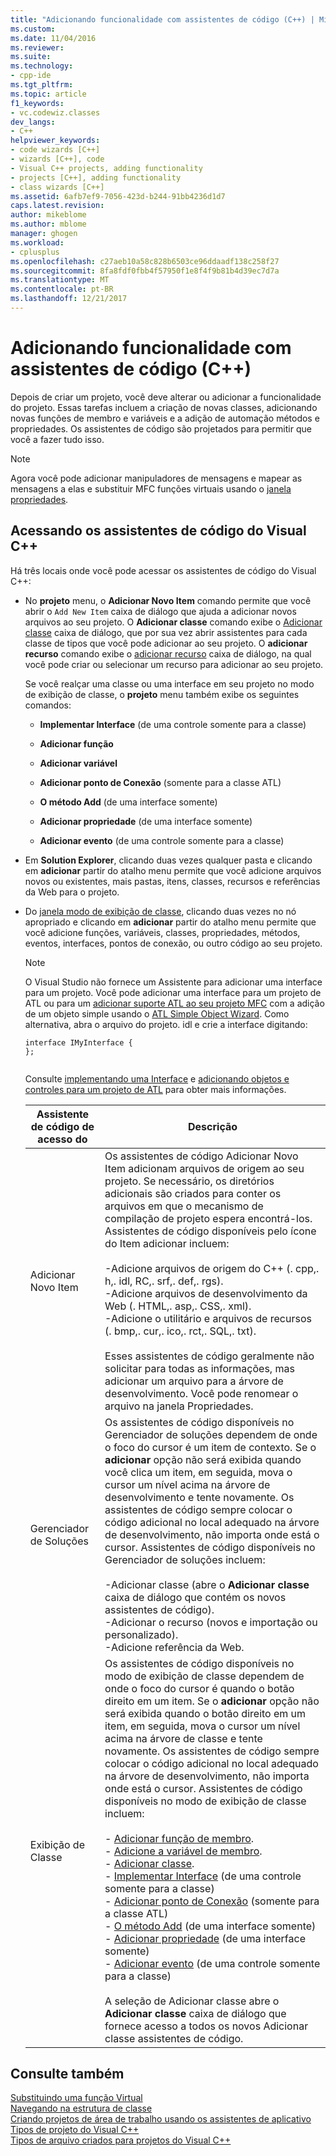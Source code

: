 ```yaml
---
title: "Adicionando funcionalidade com assistentes de código (C++) | Microsoft Docs"
ms.custom: 
ms.date: 11/04/2016
ms.reviewer: 
ms.suite: 
ms.technology:
- cpp-ide
ms.tgt_pltfrm: 
ms.topic: article
f1_keywords:
- vc.codewiz.classes
dev_langs:
- C++
helpviewer_keywords:
- code wizards [C++]
- wizards [C++], code
- Visual C++ projects, adding functionality
- projects [C++], adding functionality
- class wizards [C++]
ms.assetid: 6afb7ef9-7056-423d-b244-91bb4236d1d7
caps.latest.revision: 
author: mikeblome
ms.author: mblome
manager: ghogen
ms.workload:
- cplusplus
ms.openlocfilehash: c27aeb10a58c828b6503ce96ddaadf138c258f27
ms.sourcegitcommit: 8fa8fdf0fbb4f57950f1e8f4f9b81b4d39ec7d7a
ms.translationtype: MT
ms.contentlocale: pt-BR
ms.lasthandoff: 12/21/2017
---
```

# <a name="adding-functionality-with-code-wizards-c"></a>Adicionando funcionalidade com assistentes de código (C++)
Depois de criar um projeto, você deve alterar ou adicionar a funcionalidade do projeto. Essas tarefas incluem a criação de novas classes, adicionando novas funções de membro e variáveis e a adição de automação métodos e propriedades. Os assistentes de código são projetados para permitir que você a fazer tudo isso.  
  
> [!NOTE]
>  Agora você pode adicionar manipuladores de mensagens e mapear as mensagens a elas e substituir MFC funções virtuais usando o [janela propriedades](/visualstudio/ide/reference/properties-window).  
  
## <a name="accessing-visual-c-code-wizards"></a>Acessando os assistentes de código do Visual C++  
 Há três locais onde você pode acessar os assistentes de código do Visual C++:  
  
-   No **projeto** menu, o **Adicionar Novo Item** comando permite que você abrir o `Add New Item` caixa de diálogo que ajuda a adicionar novos arquivos ao seu projeto. O **Adicionar classe** comando exibe o [Adicionar classe](../ide/add-class-dialog-box.md) caixa de diálogo, que por sua vez abrir assistentes para cada classe de tipos que você pode adicionar ao seu projeto. O **adicionar recurso** comando exibe o [adicionar recurso](../windows/add-resource-dialog-box.md) caixa de diálogo, na qual você pode criar ou selecionar um recurso para adicionar ao seu projeto.  
  
     Se você realçar uma classe ou uma interface em seu projeto no modo de exibição de classe, o **projeto** menu também exibe os seguintes comandos:  
  
    -   **Implementar Interface** (de uma controle somente para a classe)  
  
    -   **Adicionar função**  
  
    -   **Adicionar variável**  
  
    -   **Adicionar ponto de Conexão** (somente para a classe ATL)  
  
    -   **O método Add** (de uma interface somente)  
  
    -   **Adicionar propriedade** (de uma interface somente)  
  
    -   **Adicionar evento** (de uma controle somente para a classe)  
  
-   Em **Solution Explorer**, clicando duas vezes qualquer pasta e clicando em **adicionar** partir do atalho menu permite que você adicione arquivos novos ou existentes, mais pastas, itens, classes, recursos e referências da Web para o projeto.  
  
-   Do [janela modo de exibição de classe](http://msdn.microsoft.com/en-us/8d7430a9-3e33-454c-a9e1-a85e3d2db925), clicando duas vezes no nó apropriado e clicando em **adicionar** partir do atalho menu permite que você adicione funções, variáveis, classes, propriedades, métodos, eventos, interfaces, pontos de conexão, ou outro código ao seu projeto.  
  
    > [!NOTE]
    >  O Visual Studio não fornece um Assistente para adicionar uma interface para um projeto. Você pode adicionar uma interface para um projeto de ATL ou para um [adicionar suporte ATL ao seu projeto MFC](../mfc/reference/adding-atl-support-to-your-mfc-project.md) com a adição de um objeto simple usando o [ATL Simple Object Wizard](../atl/reference/atl-simple-object-wizard.md). Como alternativa, abra o arquivo do projeto. idl e crie a interface digitando:  
  
    ```  
    interface IMyInterface {  
    };  
  
    ```  
  
     Consulte [implementando uma Interface](../ide/implementing-an-interface-visual-cpp.md) e [adicionando objetos e controles para um projeto de ATL](../atl/reference/adding-objects-and-controls-to-an-atl-project.md) para obter mais informações.  
  
    |Assistente de código de acesso do|Descrição|  
    |-----------------------------|-----------------|  
    |Adicionar Novo Item|Os assistentes de código Adicionar Novo Item adicionam arquivos de origem ao seu projeto. Se necessário, os diretórios adicionais são criados para conter os arquivos em que o mecanismo de compilação de projeto espera encontrá-los. Assistentes de código disponíveis pelo ícone do Item adicionar incluem:<br /><br /> -Adicione arquivos de origem do C++ (. cpp,. h,. idl, RC,. srf,. def,. rgs).<br />-Adicione arquivos de desenvolvimento da Web (. HTML,. asp,. CSS,. xml).<br />-Adicione o utilitário e arquivos de recursos (. bmp,. cur,. ico,. rct,. SQL,. txt).<br /><br /> Esses assistentes de código geralmente não solicitar para todas as informações, mas adicionar um arquivo para a árvore de desenvolvimento. Você pode renomear o arquivo na janela Propriedades.|  
    |Gerenciador de Soluções|Os assistentes de código disponíveis no Gerenciador de soluções dependem de onde o foco do cursor é um item de contexto. Se o **adicionar** opção não será exibida quando você clica um item, em seguida, mova o cursor um nível acima na árvore de desenvolvimento e tente novamente. Os assistentes de código sempre colocar o código adicional no local adequado na árvore de desenvolvimento, não importa onde está o cursor. Assistentes de código disponíveis no Gerenciador de soluções incluem:<br /><br /> -Adicionar classe (abre o **Adicionar classe** caixa de diálogo que contém os novos assistentes de código).<br />-Adicionar o recurso (novos e importação ou personalizado).<br />-Adicione referência da Web.|  
    |Exibição de Classe|Os assistentes de código disponíveis no modo de exibição de classe dependem de onde o foco do cursor é quando o botão direito em um item. Se o **adicionar** opção não será exibida quando o botão direito em um item, em seguida, mova o cursor um nível acima na árvore de classe e tente novamente. Os assistentes de código sempre colocar o código adicional no local adequado na árvore de desenvolvimento, não importa onde está o cursor. Assistentes de código disponíveis no modo de exibição de classe incluem:<br /><br /> -   [Adicionar função de membro](../ide/adding-a-member-function-visual-cpp.md).<br />-   [Adicione a variável de membro](../ide/adding-a-member-variable-visual-cpp.md).<br />-   [Adicionar classe](../ide/adding-a-class-visual-cpp.md).<br />-   [Implementar Interface](../ide/implement-interface-wizard.md) (de uma controle somente para a classe)<br />-   [Adicionar ponto de Conexão](../ide/implement-connection-point-wizard.md) (somente para a classe ATL)<br />-   [O método Add](../ide/add-method-wizard.md) (de uma interface somente)<br />-   [Adicionar propriedade](../ide/names-add-property-wizard.md) (de uma interface somente)<br />-   [Adicionar evento](../ide/add-event-wizard.md) (de uma controle somente para a classe)<br /><br /> A seleção de Adicionar classe abre o **Adicionar classe** caixa de diálogo que fornece acesso a todos os novos Adicionar classe assistentes de código.|  
  
## <a name="see-also"></a>Consulte também  
 [Substituindo uma função Virtual](../ide/overriding-a-virtual-function-visual-cpp.md)   
 [Navegando na estrutura de classe](../ide/navigating-the-class-structure-visual-cpp.md)   
 [Criando projetos de área de trabalho usando os assistentes de aplicativo](../ide/creating-desktop-projects-by-using-application-wizards.md)   
 [Tipos de projeto do Visual C++](../ide/visual-cpp-project-types.md)   
 [Tipos de arquivo criados para projetos do Visual C++](../ide/file-types-created-for-visual-cpp-projects.md)